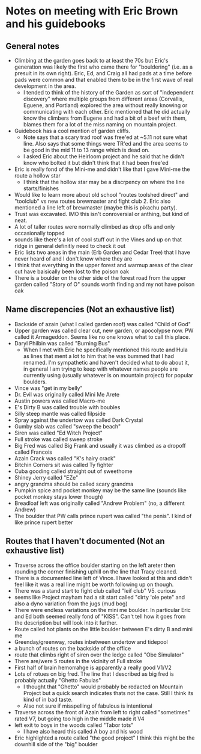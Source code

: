 # Notes on meeting with Eric Brown and his guidebooks
## General notes
- Climbing at the garden goes back to at least the 70s but Eric's generation was likely the first who came there for "bouldering" (i.e. as a presuit in its own right). Eric, Ed, and Craig all had pads at a time before pads were common and that enabled them to be in the first wave of real development in the area.
	- I tended to think of the history of the Garden as sort of "independent discovery" where multiple groups from different areas (Corvallis, Eguene, and Portland) explored the area without really knowing or communicating with each other. Eric mentioned that he did actually know the climbers from Eugene and had a bit of a beef with them, blames them for a lot of the miss naming on mountain project.
- Guidebook has a cool mention of garden cliffs.
	- Note says that a scary trad roof was free'ed at ~5.11 not sure what line. Also says that some things were TR'ed and the area seems to be good in the mid 11 to 13 range which is dead on.
	- I asked Eric about the Heirloom project and he said that he didn't know who bolted it but didn't think that it had been free'ed
- Eric is really fond of the Mini-me and didn't like that I gave Mini-me the route a hollow star
	- I think that the hollow star may be a discrpency on where the line starts/finishes
- Would like to learn more about old school "routes toolshed direct" and "toolclub" vs new routes brewmaster and fight club 2. Eric also mentioned a line left of brewmaster (maybe this is pikachu party).
- Trust was excavated. IMO this isn't conroversial or anthing, but kind of neat.
- A lot of taller routes were normally climbed as drop offs and only occasionally topped
- sounds like there's a lot of cool stuff out in the Vines and up on that ridge in general definitly need to check it out
- Eric lists two areas in the main (Erb Garden and Cedar Tree) that I have never heard of and I don't know where they are
- I think that everything in the upper forest and warmup areas of the clear cut have baisically been lost to the poison oak
- There is a boulder on the other side of the forest road from the upper garden called "Story of O" sounds worth finding and my not have poison oak
## Name discrepencies (Not an exhaustive list)
- Backside of azain (what I called garden roof) was called "Child of God"
- Upper garden was called clear cut, new garden, or apocolypse now. PW called it Armageddon. Seems like no one knows what to call this place.
- Daryl Philbin was called "Burning Bus"
	- When I met with Eric he specifically mentioned this route and Hula as lines that ment a lot to him that he was bummed that I had renamed. I'm sympathetic and haven't decided what to do about it, in general I am trying to keep with whatever names people are currently using (usually whatever is on mountain project) for popular boulders.
- Vince was "get in my belly"
- Dr. Evil was originally called Mini Me Arete
- Austin powers was called Macro-me
- E's Dirty B was called trouble with boubles
- Silly steep mantle was called filpside
- Spray against the undertow was called Dark Crystal
- Gumby slab was called "sweep the beach"
- Siren was called "Ed Witch Project"
- Full stroke was called sweep stroke
- Big Fred was called Big Frank and usually it was climbed as a dropoff called Francois
- Azain Crack was called "K's hairy crack"
- Bitchin Corners sit was called Ty fighter 
- Cuba gooding called straight out of sweethome
- Shiney Jerry called "EZe"
- angry grandma should be called scary grandma
- Pumpkin spice and pocket monkey may be the same line (sounds like pocket monkey stays lower though)
- Breadloaf left was originally called "Andrew Problem" (no, a different Andrew)
- The boulder that PW calls prince rupert was called "the penis". I kind of like prince rupert better
## Routes that I haven't documented (Not an exhaustive list)
- Traverse across the office boulder starting on the left areter then rounding the corner finishing uphill on the line that Tracy cleaned.
- There is a documented line left of Vince. I have looked at this and didn't feel like it was a real line might be worth following up on though.
- There was a stand start to fight club called "leif club" V5. curious
- seems like Project mayham had a sit start called "dirty 'ole pete" and also a dyno variation from the jugs (mud bog)
- There were endless variations on the mini me boulder. In particular Eric and Ed both seemed really fond of "KISS". Can't tell how it goes from the description but will look into it further.
- Route called hot plants on the little boulder between E's dirty B and mini me
- Greenday/greenway, routes inbetween undertow and tidepool
- a bunch of routes on the backside of the office
- route that climbs right of siren over the ledge called "Obe Simulator"
- There are/were 5 routes in the vicinity of Full stroke
- First half of brain hemorrahge is apparently a really good V1/V2
- Lots of rotues on big fred. The line that I described as big fred is probably actually "Ghetto Fabulas"
	- I thought that "Ghetto" would probably be redacted on Mountain Project but a quick search indicates thats not the case. Still I think its kind of in bad taste.
	- Also not sure if misspelling of fabulous is intentional
- Traverse across the front of Azain from left to right called "sometimes" rated V7, but going too high in the middle made it V4
- left exit to boys in the woods called "Tabor tots"
	- I have also heard this called A boy and his wood
- Eric highlighted a route called "the good project" I think this might be the downhill side of the "big" boulder